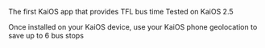 The first KaiOS app that provides TFL bus time
Tested on KaiOS 2.5

Once installed on your KaiOS device, use your KaiOS phone geolocation to save up to 6 bus stops
